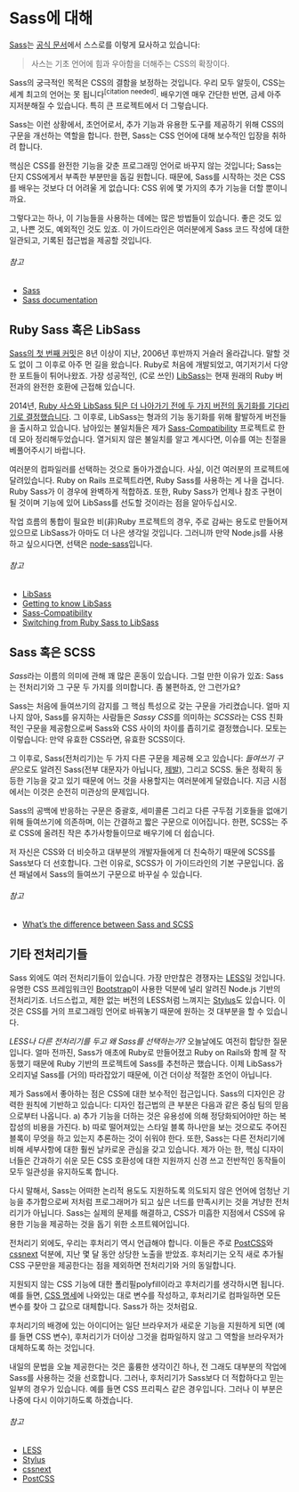 
# Sass에 대해

[Sass](http://sass-lang.com)는 [공식 문서](http://sass-lang.com/documentation/file.SASS_REFERENCE.html)에서 스스로를 이렇게 묘사하고 있습니다:

> 사스는 기초 언어에 힘과 우아함을 더해주는 CSS의 확장이다.

Sass의 궁극적인 목적은 CSS의 결함을 보정하는 것입니다. 우리 모두 알듯이, CSS는 세계 최고의 언어는 못 됩니다<sup>[citation needed]</sup>. 배우기엔 매우 간단한 반면, 금세 아주 지저분해질 수 있습니다. 특히 큰 프로젝트에서 더 그렇습니다.

Sass는 이런 상황에서, 초언어로서, 추가 기능과 유용한 도구를 제공하기 위해 CSS의 구문을 개선하는 역할을 합니다. 한편, Sass는 CSS 언어에 대해 보수적인 입장을 취하려 합니다.

핵심은 CSS를 완전한 기능을 갖춘 프로그래밍 언어로 바꾸지 않는 것입니다; Sass는 단지 CSS에게서 부족한 부분만을 돕길 원합니다. 때문에, Sass를 시작하는 것은 CSS를 배우는 것보다 더 어려울 게 없습니다: CSS 위에 몇 가지의 추가 기능을 더할 뿐이니까요.

그렇다고는 하나, 이 기능들을 사용하는 데에는 많은 방법들이 있습니다. 좋은 것도 있고, 나쁜 것도, 예외적인 것도 있죠. 이 가이드라인은 여러분에게 Sass 코드 작성에 대한 일관되고, 기록된 접근법을 제공할 것입니다.

###### 참고

* [Sass](http://sass-lang.com)
* [Sass documentation](http://sass-lang.com/documentation/file.SASS_REFERENCE.html)

## Ruby Sass 혹은 LibSass

[Sass의 첫 번째 커밋](https://github.com/hcatlin/sass/commit/fa5048ba405619273e474a50400c7243fbff54fe)은 8년 이상이 지난, 2006년 후반까지 거슬러 올라갑니다. 말할 것도 없이 그 이후로 아주 먼 길을 왔습니다. Ruby로 처음에 개발되었고, 여기저기서 다양한 포트들이 튀어나왔죠. 가장 성공적인, (C로 쓰인) [LibSass](https://github.com/sass/libsass)는 현재 원래의 Ruby 버전과의 완전한 호환에 근접해 있습니다.

2014년, [Ruby 사스와 LibSass 팀은 더 나아가기 전에 두 가지 버전의 동기화를 기다리기로 결정했습니다](https://github.com/sass/libsass/wiki/The-LibSass-Compatibility-Plan). 그 이후로, LibSass는 형과의 기능 동기화를 위해 활발하게 버전들을 출시하고 있습니다. 남아있는 불일치들은 제가 [Sass-Compatibility](http://sass-compatibility.github.io) 프로젝트로 한데 모아 정리해두었습니다. 열거되지 않은 불일치를 알고 계시다면, 이슈를 여는 친절을 베풀어주시기 바랍니다.

여러분의 컴파일러를 선택하는 것으로 돌아가겠습니다. 사실, 이건 여러분의 프로젝트에 달려있습니다. Ruby on Rails 프로젝트라면, Ruby Sass를 사용하는 게 나을 겁니다.  Ruby Sass가 이 경우에 완벽하게 적합하죠. 또한, Ruby Sass가 언제나 참조 구현이 될 것이며 기능에 있어 LibSass를 선도할 것이라는 점을 알아두십시오.

작업 흐름의 통합이 필요한 비(非)Ruby 프로젝트의 경우, 주로 감싸는 용도로 만들어져 있으므로 LibSass가 아마도 더 나은 생각일 것입니다. 그러니까 만약 Node.js를 사용하고 싶으시다면, 선택은 [node-sass](https://github.com/sass/node-sass)입니다.

###### 참고

* [LibSass](https://github.com/sass/libsass)
* [Getting to know LibSass](http://webdesign.tutsplus.com/articles/getting-to-know-libsass--cms-23114)
* [Sass-Compatibility](http://sass-compatibility.github.io)
* [Switching from Ruby Sass to LibSass](http://www.sitepoint.com/switching-ruby-sass-libsass/)

## Sass 혹은 SCSS

*Sass*라는 이름의 의미에 관해 꽤 많은 혼동이 있습니다. 그럴 만한 이유가 있죠: Sass는 전처리기와 그 구문 두 가지를 의미합니다. 좀 불편하죠, 안 그런가요?

Sass는 처음에 들여쓰기의 감지를 그 핵심 특성으로 갖는 구문을 가리켰습니다. 얼마 지나지 않아, Sass를 유지하는 사람들은 *Sassy CSS*를 의미하는 *SCSS*라는 CSS 친화적인 구문을 제공함으로써 Sass와 CSS 사이의 차이를 좁히기로 결정했습니다. 모토는 이렇습니다: 만약 유효한 CSS라면, 유효한 SCSS이다.

그 이후로, Sass(전처리기)는 두 가지 다른 구문을 제공해 오고 있습니다: *들여쓰기 구문*으로도 알려진 Sass(전부 대문자가 아닙니다, [제발](http://sassnotsass.com)), 그리고 SCSS. 둘은 정확히 동등한 기능을 갖고 있기 때문에 어느 것을 사용할지는 여러분에게 달렸습니다. 지금 시점에서는 이것은 순전히 미관상의 문제입니다.

Sass의 공백에 반응하는 구문은 중괄호, 세미콜론 그리고 다른 구두점 기호들을 없애기 위해 들여쓰기에 의존하며, 이는 간결하고 짧은 구문으로 이어집니다. 한편, SCSS는 주로 CSS에 올려진 작은 추가사항들이므로 배우기에 더 쉽습니다.

저 자신은 CSS와 더 비슷하고 대부분의 개발자들에게 더 친숙하기 때문에 SCSS를 Sass보다 더 선호합니다. 그런 이유로, SCSS가 이 가이드라인의 기본 구문입니다. 옵션 패널에서 Sass의 들여쓰기 구문으로 바꾸실 수 있습니다.

###### 참고

* [What’s the difference between Sass and SCSS](http://www.sitepoint.com/whats-difference-sass-scss/)

## 기타 전처리기들

Sass 외에도 여러 전처리기들이 있습니다. 가장 만만찮은 경쟁자는 [LESS](http://lesscss.org/)일 것입니다. 유명한 CSS 프레임워크인 [Bootstrap](http://getbootstrap.com/)이 사용한 덕분에 널리 알려진 Node.js 기반의 전처리기죠. 너드스럽고, 제한 없는 버전의 LESS처럼 느껴지는 [Stylus](http://learnboost.github.io/stylus/)도 있습니다. 이것은 CSS를 거의 프로그래밍 언어로 바꿔놓기 때문에 원하는 것 대부분을 할 수 있습니다.

*LESS나 다른 전처리기를 두고 왜 Sass를 선택하는가?* 오늘날에도 여전히 합당한 질문입니다. 얼마 전까진, Sass가 애초에 Ruby로 만들어졌고 Ruby on Rails와 함께 잘 작동했기 때문에 Ruby 기반의 프로젝트에 Sass를 추천하곤 했습니다. 이제 LibSass가 오리지널 Sass를 (거의) 따라잡았기 때문에, 이건 더이상 적절한 조언이 아닙니다.

제가 Sass에서 좋아하는 점은 CSS에 대한 보수적인 접근입니다. Sass의 디자인은 강력한 원칙에 기반하고 있습니다: 디자인 접근법의 큰 부분은 다음과 같은 중심 팀의 믿음으로부터 나옵니다. a) 추가 기능을 더하는 것은 유용성에 의해 정당화되어야만 하는 복잡성의 비용을  가진다. b) 따로 떨어져있는 스타일 블록 하나만을 보는 것으로도 주어진 블록이 무엇을 하고 있는지 추론하는 것이 쉬워야 한다. 또한, Sass는 다른 전처리기에 비해 세부사항에 대한 훨씬 날카로운 관심을 갖고 있습니다. 제가 아는 한, 핵심 디자이너들은 간과하기 쉬운 모든 CSS 호환성에 대한 지원까지 신경 쓰고 전반적인 동작들이 모두 일관성을 유지하도록 합니다.

다시 말해서, Sass는 어떠한 논리적 용도도 지원하도록 의도되지 않은 언어에 엄청난 기능을 추가함으로써 저처럼 프로그래머가 되고 싶은 너드를 만족시키는 것을 겨냥한 전처리기가 아닙니다. Sass는 실제의 문제를 해결하고, CSS가 미흡한 지점에서 CSS에 유용한 기능을 제공하는 것을 돕기 위한 소프트웨어입니다.

전처리기 외에도, 우리는 후처리기 역시 언급해야 합니다. 이들은 주로 [PostCSS](https://github.com/postcss/postcss)와 [cssnext](https://cssnext.github.io/) 덕분에, 지난 몇 달 동안 상당한 노출을 받았죠. 후처리기는 오직 새로 추가될 CSS 구문만을 제공한다는 점을 제외하면 전처리기와 거의 동일합니다.

지원되지 않는 CSS 기능에 대한 폴리필polyfill이라고 후처리기를 생각하시면 됩니다. 예를 들면, [CSS 명세](http://dev.w3.org/csswg/css-variables/)에 나와있는 대로 변수를 작성하고, 후처리기로 컴파일하면 모든 변수를 찾아 그 값으로 대체합니다. Sass가 하는 것처럼요.

후처리기의 배경에 있는 아이디어는 일단 브라우저가 새로운 기능을 지원하게 되면 (예를 들면 CSS 변수), 후처리기가 더이상 그것을 컴파일하지 않고 그 역할을 브라우저가 대체하도록 하는 것입니다.

내일의 문법을 오늘 제공한다는 것은 훌륭한 생각이긴 하나, 전 그래도 대부분의 작업에 Sass를 사용하는 것을 선호합니다. 그러나, 후처리기가 Sass보다 더 적합하다고 믿는 일부의 경우가 있습니다. 예를 들면 CSS 프리픽스 같은 경우입니다. 그러나 이 부분은 나중에 다시 이야기하도록 하겠습니다.

###### 참고

* [LESS](http://lesscss.org/)
* [Stylus](http://learnboost.github.io/stylus/)
* [cssnext](https://cssnext.github.io/)
* [PostCSS](https://github.com/postcss/postcss)
